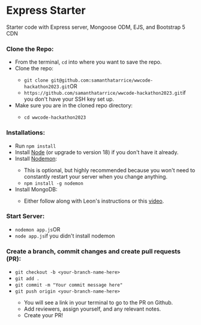 # Express Starter

<p>Starter code with Express server, Mongoose ODM, EJS, and Bootstrap 5 CDN</p>

<h3>Clone the Repo:</h3>
<ul>
  <li>From the terminal, <code>cd</code> into where you want to save the repo.</li>
  <li>Clone the repo:</li>
    <ul>
      <li><code>git clone git@github.com:samanthatarrice/wwcode-hackathon2023.git</code>OR</li>
      <li><code>https://github.com/samanthatarrice/wwcode-hackathon2023.git</code>if you don't have your SSH key set up.</li>
    </ul>
  <li>Make sure you are in the cloned repo directory:</li>
  <ul>
    <li><code>cd wwcode-hackathon2023</code></li>
  </ul>
</ul>

<h3>Installations:</h3>
<ul>
  <li>Run <code>npm install</code></li>
  <li>Install <a href="https://www.npmjs.com/package/nodemon" target="_blank">Node</a> (or upgrade to version 18) if you don't have it already.</li>
  <li>Install <a href="https://www.npmjs.com/package/nodemon" target="_blank">Nodemon</a>:</li>
  <ul>
    <li>This is optional, but highly recommended because you won't need to constantly restart your server when you change anything.</li>
    <li><code>npm install -g nodemon</code></li>
  </ul>
  <li>Install MongoDB:</li>
  <ul>
    <li>Either follow along with Leon's instructions or this <a href="https://youtu.be/wcx3f0eUiAw?si=kCOEdtTTZT2sbIbU" target="_blank">video</a>.</li>
  </ul>
</ul>

<h3>Start Server:</h3>
<ul>
  <li><code>nodemon app.js</code>OR</li>
  <li><code>node app.js</code>if you didn't install nodemon</li>
</ul>

<h3>Create a branch, commit changes and create pull requests (PR):</h3>
<ul>
  <li><code>git checkout -b &lt;your-branch-name-here&gt;</code></li>
  <li><code>git add .</code></li>
  <li><code>git commit -m "Your commit message here"</code></li>
  <li><code>git push origin &lt;your-branch-name-here&gt;</code></li>
    <ul>
      <li>You will see a link in your terminal to go to the PR on Github.</li>
      <li>Add reviewers, assign yourself, and any relevant notes.</li>
      <li>Create your PR!</li>
    </ul>
</ul>
